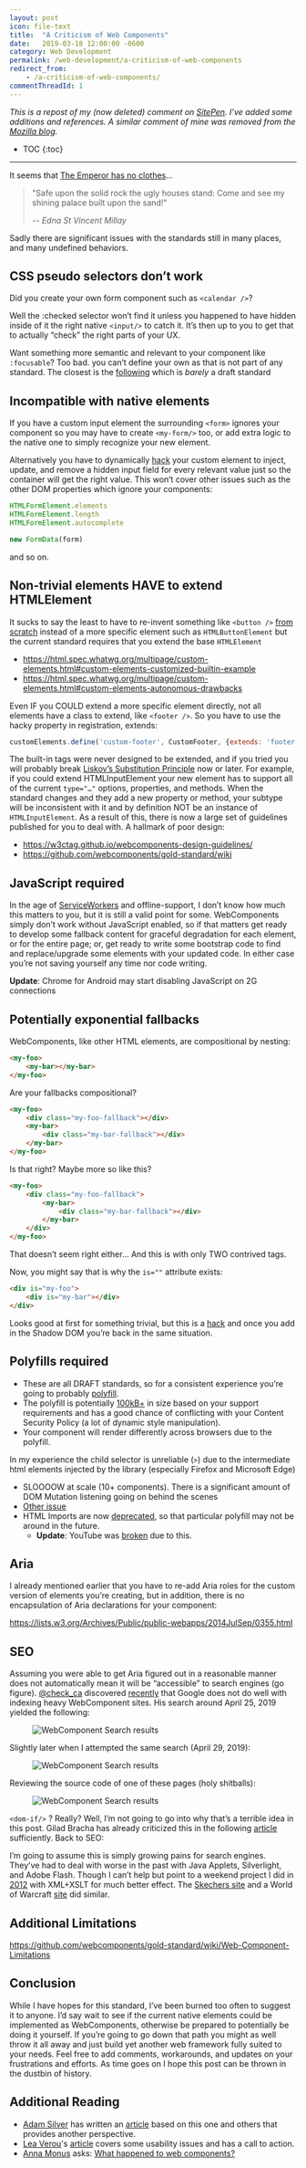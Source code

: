 ```yaml
---
layout: post
icon: file-text
title:  "A Criticism of Web Components"
date:   2019-03-18 12:00:00 -0600
category: Web Development
permalink: /web-development/a-criticism-of-web-components
redirect_from:
    - /a-criticism-of-web-components/
commentThreadId: 1
---
```


*This is a repost of my (now deleted) comment on [SitePen](https://www.sitepen.com/blog/2018/07/06/web-components-in-2018/). I’ve added some additions and references. A similar comment of mine was removed from the [Mozilla blog](https://hacks.mozilla.org/2018/11/the-power-of-web-components).*

* TOC
{:toc}

---

It seems that [The Emperor has no clothes](https://en.wikipedia.org/wiki/The_Emperor%27s_New_Clothes)...

> "Safe upon the solid rock the ugly houses stand: Come and see my shining palace built upon the sand!"
>
> <cite>--  Edna St Vincent Millay</cite>

Sadly there are significant issues with the standards still in many places, and many undefined behaviors.

## CSS pseudo selectors don’t work

Did you create your own form component such as `<calendar />`?

Well the :checked selector won’t find it unless you happened to have hidden inside of it the right native `<input/>` to catch it. It’s then up to you to get that to actually “check” the right parts of your UX.

Want something more semantic and relevant to your component like `:focusable`? Too bad. you can’t define your own as that is not part of any standard. The closest is the [following](https://drafts.csswg.org/css-shadow-parts/) which is *barely* a draft standard

## Incompatible with native elements

If you have a custom input element the surrounding `<form>` ignores your component so you may have to create `<my-form/>` too, or add extra logic to the native one to simply recognize your new element.

Alternatively you have to dynamically [hack](https://stackoverflow.com/questions/38623176/how-can-i-create-a-web-component-that-acts-like-a-form-element/38667839) your custom element to inject, update, and remove a hidden input field for every relevant value just so the container will get the right value. This won’t cover other issues such as the other DOM properties which ignore your components:

```js
HTMLFormElement.elements
HTMLFormElement.length
HTMLFormElement.autocomplete

new FormData(form)
```

and so on.

## Non-trivial elements HAVE to extend HTMLElement

It sucks to say the least to have to re-invent something like `<button />` [from scratch](https://codepen.io/mlhaufe/pen/yxBEdx) instead of a more specific element such as `HTMLButtonElement` but the current standard requires that you extend the base `HTMLElement`

* <https://html.spec.whatwg.org/multipage/custom-elements.html#custom-elements-customized-builtin-example>
* <https://html.spec.whatwg.org/multipage/custom-elements.html#custom-elements-autonomous-drawbacks>

Even IF you COULD extend a more specific element directly, not all elements have a class to extend, like `<footer />`. So you have to use the hacky property in registration, extends:

```js
customElements.define('custom-footer', CustomFooter, {extends: 'footer'});
```

The built-in tags were never designed to be extended, and if you tried you will probably break [Liskov’s Substitution Principle](https://en.wikipedia.org/wiki/Liskov_substitution_principle) now or later. For example, if you could extend HTMLInputElement your new element has to support all of the current `type="…"` options, properties, and methods. When the standard changes and they add a new property or method, your subtype will be inconsistent with it and by definition NOT be an instance of `HTMLInputElement`. As a result of this, there is now a large set of guidelines published for you to deal with. A hallmark of poor design:

* <https://w3ctag.github.io/webcomponents-design-guidelines/>
* <https://github.com/webcomponents/gold-standard/wiki>

## JavaScript required

In the age of [ServiceWorkers](https://developer.mozilla.org/en-US/docs/Web/API/Service_Worker_API) and offline-support, I don’t know how much this matters to you, but it is still a valid point for some. WebComponents simply don’t work without JavaScript enabled, so if that matters get ready to develop some fallback content for graceful degradation for each element, or for the entire page; or, get ready to write some bootstrap code to find and replace/upgrade some elements with your updated code. In either case you’re not saving yourself any time nor code writing.

**Update**: Chrome for Android may start disabling JavaScript on 2G connections

## Potentially exponential fallbacks

WebComponents, like other HTML elements, are compositional by nesting:

```html
<my-foo>
    <my-bar></my-bar>
</my-foo>
```

Are your fallbacks compositional?

```html
<my-foo>
    <div class="my-foo-fallback"></div>
    <my-bar>
        <div class="my-bar-fallback"></div>
    </my-bar>
</my-foo>
```

Is that right? Maybe more so like this?

```html
<my-foo>
    <div class="my-foo-fallback">
        <my-bar>
            <div class="my-bar-fallback"></div>
        </my-bar>
    </div>
</my-foo>
```

That doesn’t seem right either… And this is with only TWO contrived tags.

Now, you might say that is why the `is=""` attribute exists:

```html
<div is="my-foo">
    <div is="my-bar"></div>
</div>
```

Looks good at first for something trivial, but this is a [hack](https://wiki.whatwg.org/wiki/Custom_Elements#Subclassing_existing_elements) and once you add in the Shadow DOM you’re back in the same situation.

## Polyfills required

* These are all DRAFT standards, so for a consistent experience you’re going to probably [polyfill](https://github.com/WebComponents/webcomponentsjs).
* The polyfill is potentially [100kB+](https://pbs.twimg.com/media/DlKFIgtVAAEssTb.jpg:large) in size based on your support requirements and has a good chance of conflicting with your Content Security Policy (a lot of dynamic style manipulation).
* Your component will render differently across browsers due to the polyfill.

In my experience the child selector is unreliable (`>`) due to the intermediate html elements injected by the library (especially Firefox and Microsoft Edge)

* SLOOOOW at scale (10+ components). There is a significant amount of DOM Mutation listening going on behind the scenes
* [Other issue](https://www.webcomponents.org/polyfills#known-limitations)
* HTML Imports are now [deprecated](https://blog.chromium.org/2018/09/chrome-70-beta-shape-detection-web.html), so that particular polyfill may not be around in the future.
  * **Update**: YouTube was [broken](https://techdows.com/2019/03/youtube-broken-chrome-canary-74-html-imports.html) due to this.

## Aria

I already mentioned earlier that you have to re-add Aria roles for the custom version of elements you’re creating, but in addition, there is no encapsulation of Aria declarations for your component:

<https://lists.w3.org/Archives/Public/public-webapps/2014JulSep/0355.html>

## SEO

Assuming you were able to get Aria figured out in a reasonable manner does not automatically mean it will be “accessible” to search engines (go figure). [@check_ca](https://twitter.com/check_ca) discovered [recently](https://twitter.com/check_ca/status/1121561114276433920) that Google does not do well with indexing heavy WebComponent sites. His search around April 25, 2019 yielded the following:

<figure>
    <img src="/media-library/web-development/webcomponent-search-1.png" alt="WebComponent Search results">
</figure>

Slightly later when I attempted the same search (April 29, 2019):

<figure>
    <img src="/media-library/web-development/webcomponent-search-2.png" alt="WebComponent Search results">
</figure>

Reviewing the source code of one of these pages (holy shitballs):

<figure>
    <img src="/media-library/web-development/webcomponent-search-3.png" alt="WebComponent Search results">
</figure>

`<dom-if/>` ? Really? Well, I’m not going to go into why that’s a terrible idea in this post. Gilad Bracha has already criticized this in the following [article](https://gbracha.blogspot.com/2014/09/a-domain-of-shadows.html) sufficiently. Back to SEO:

I’m going to assume this is simply growing pains for search engines. They’ve had to deal with worse in the past with Java Applets, Silverlight, and Adobe Flash. Though I can’t help but point to a weekend project I did in [2012](https://ht2012.org/) with XML+XSLT for much better effect. The [Skechers site](http://thedailywtf.com/articles/Sketchy-Skecherscom) and a World of Warcraft [site](https://web.archive.org/web/20071030105540/http://www.wowarmory.com/#team-info.xml?) did similar.

## Additional Limitations

<https://github.com/webcomponents/gold-standard/wiki/Web-Component-Limitations>

## Conclusion

While I have hopes for this standard, I’ve been burned too often to suggest it to anyone. I’d say wait to see if the current native elements could be implemented as WebComponents, otherwise be prepared to potentially be doing it yourself. If you’re going to go down that path you might as well throw it all away and just build yet another web framework fully suited to your needs. Feel free to add comments, workarounds, and updates on your frustrations and efforts. As time goes on I hope this post can be thrown in the dustbin of history.

## Additional Reading

* [Adam Silver](https://adamsilver.io/) has written an [article](https://adamsilver.io/articles/the-problem-with-web-components/) based on this one and others that provides another perspective.
* [Lea Verou](https://lea.verou.me/)'s [article](https://lea.verou.me/2020/09/the-failed-promise-of-web-components/) covers some usability issues and has a call to action.
* [Anna Monus](https://blog.logrocket.com/what-happened-to-web-components/) asks: [What happened to web components?](https://blog.logrocket.com/what-happened-to-web-components/)
